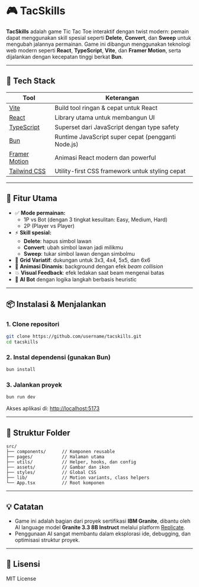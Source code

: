 # 🎮 TacSkills

**TacSkills** adalah game Tic Tac Toe interaktif dengan twist modern: pemain dapat menggunakan skill spesial seperti **Delete**, **Convert**, dan **Sweep** untuk mengubah jalannya permainan. Game ini dibangun menggunakan teknologi web modern seperti **React**, **TypeScript**, **Vite**, dan **Framer Motion**, serta dijalankan dengan kecepatan tinggi berkat **Bun**.

---

## 🚀 Tech Stack

| Tool                                            | Keterangan                                         |
| ----------------------------------------------- | -------------------------------------------------- |
| [Vite](https://vitejs.dev/)                     | Build tool ringan & cepat untuk React              |
| [React](https://reactjs.org/)                   | Library utama untuk membangun UI                   |
| [TypeScript](https://www.typescriptlang.org/)   | Superset dari JavaScript dengan type safety        |
| [Bun](https://bun.sh/)                          | Runtime JavaScript super cepat (pengganti Node.js) |
| [Framer Motion](https://www.framer.com/motion/) | Animasi React modern dan powerful                  |
| [Tailwind CSS](https://tailwindcss.com/)        | Utility-first CSS framework untuk styling cepat    |

---

## 🧠 Fitur Utama

- ✅ **Mode permainan:**
  - 1P vs Bot (dengan 3 tingkat kesulitan: Easy, Medium, Hard)
  - 2P (Player vs Player)
- ⚡ **Skill spesial:**
  - **Delete**: hapus simbol lawan
  - **Convert**: ubah simbol lawan jadi milikmu
  - **Sweep**: tukar simbol lawan dengan simbolmu
- 🎨 **Grid Variatif**: dukungan untuk 3x3, 4x4, 5x5, dan 6x6
- 🌈 **Animasi Dinamis**: background dengan efek *beam collision*
- 💥 **Visual Feedback**: efek ledakan saat beam mengenai batas
- 🎯 **AI Bot** dengan logika langkah berbasis heuristic

---

## 📦 Instalasi & Menjalankan

### 1. Clone repositori

```bash
git clone https://github.com/username/tacskills.git
cd tacskills
```

### 2. Instal dependensi (gunakan Bun)

```bash
bun install
```

### 3. Jalankan proyek

```bash
bun run dev
```

Akses aplikasi di: [http://localhost:5173](http://localhost:5173)

---

## 📂 Struktur Folder

```
src/
├── components/      // Komponen reusable
├── pages/           // Halaman utama
├── utils/           // Helper, hooks, dan config
├── assets/          // Gambar dan ikon
├── styles/          // Global CSS
├── lib/             // Motion variants, class helpers
└── App.tsx          // Root komponen
```

---

## 💡 Catatan

- Game ini adalah bagian dari proyek sertifikasi **IBM Granite**, dibantu oleh AI language model **Granite 3.3 8B Instruct** melalui platform [Replicate](https://replicate.com/ibm-granite/granite-3.3-8b-instruct).
- Penggunaan AI sangat membantu dalam eksplorasi ide, debugging, dan optimisasi struktur proyek.

---

## 📜 Lisensi

MIT License

